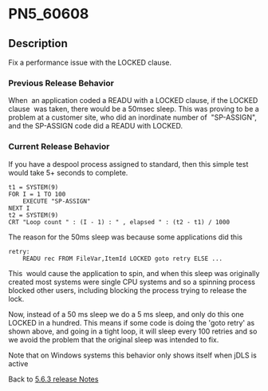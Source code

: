 # PN5_60608

<PageHeader />

## Description

Fix a performance issue with the LOCKED clause.

### Previous Release Behavior

When  an application coded a READU with a LOCKED clause, if the LOCKED clause  was taken, there would be a 50msec sleep. This was proving to be a problem at a customer site, who did an inordinate number of  "SP-ASSIGN", and the SP-ASSIGN code did a READU with LOCKED.

### Current Release Behavior

If you have a despool process assigned to standard, then this simple test would take 5+ seconds to complete.

```
t1 = SYSTEM(9)
FOR I = 1 TO 100
    EXECUTE "SP-ASSIGN"
NEXT I
t2 = SYSTEM(9)
CRT "Loop count " : (I - 1) : " , elapsed " : (t2 - t1) / 1000
```

The reason for the 50ms sleep was because some applications did this

```
retry:
    READU rec FROM FileVar,ItemId LOCKED goto retry ELSE ...
```

This  would cause the application to spin, and when this sleep was originally created most systems were single CPU systems and so a spinning process blocked other users, including blocking the process trying to release the lock.

Now, instead of a 50 ms sleep we do a 5 ms sleep, and only do this one LOCKED in a hundred. This means if some code is doing the 'goto retry' as shown above, and going in a tight loop, it will sleep every 100 retries and so we avoid the problem that the original sleep was intended to fix.

Note that on Windows systems this behavior only shows itself when jDLS is active

Back to [5.6.3 release Notes](./../README.md)

<PageFooter />
